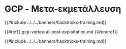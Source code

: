 # GCP - Μετα-εκμετάλλευση

{{#include ../../../banners/hacktricks-training.md}}

{{#ref}}
gcp-vertex-ai-post-exploitation.md
{{#endref}}

{{#include ../../../banners/hacktricks-training.md}}
